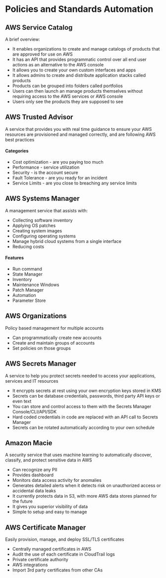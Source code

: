 # Policies and Standards Automation

## AWS Service Catalog
A brief overview:
* It enables organizations to create and manage catalogs of products that are approved for use on AWS
* It has an API that provides programmatic control over all end user actions as an alternative to the AWS console
* It allows you to create your own custom interfaces and apps
* It allows admins to create and distribute application stacks called products
* Products can be grouped into folders called portfolios
* Users can then launch an manage products themselves without requiring access to the AWS services or AWS console
* Users only see the products they are supposed to see

## AWS Trusted Advisor
A service that provides you with real time guidance to ensure your AWS resources are provisioned and managed correctly, and are following AWS best practices

#### Categories
* Cost optimization - are you paying too much
* Performance - service utilization
* Security - is the account secure
* Fault Tolerance - are you ready for an incident
* Service Limits - are you close to breaching any service limits

## AWS Systems Manager
A management service that assists with:
* Collecting software inventory
* Applying OS patches
* Creating system images
* Configuring operating systems
* Manage hybrid cloud systems from a single interface
* Reducing costs

#### Features
* Run command
* State Manager
* Inventory 
* Maintenance Windows
* Patch Manager
* Automation
* Parameter Store

## AWS Organizations
Policy based management for multiple accounts
* Can programmatically create new accounts
* Create and maintain groups of accounts
* Set policies on those groups

## AWS Secrets Manager
A service to help you protect secrets needed to access your applications, services and IT resources
* It encrypts secrets at rest using your own encryption keys stored in KMS
* Secrets can be database credentials, passwords, third party API keys or even text
* You can store and control access to them with the Secrets Manager Console/CLI/API/SDK
* Hard coded credentials in code are replaced with an API call to Secrets Manager
* Secrets can be rotated automatically according to your own schedule

## Amazon Macie
A security service that uses machine learning to automatically discover, classify, and protect sensitive data in AWS
* Can recognize any PII
* Provides dashboard
* Monitors data access activity for anomalies
* Generates detailed alerts when it detects risk on unauthorized access or accidental data leaks
* It currently protects data in S3, with more AWS data stores planned for the future
* It gives you superior visibility of data
* Simple to setup and easy to manage

## AWS Certificate Manager
Easily provision, manage, and deploy SSL/TLS certificates
* Centrally managed certificates in AWS
* Audit the use of each certificate in CloudTrail logs
* Private certificate authority
* AWS integrations
* Import 3rd party certificates from other CAs



